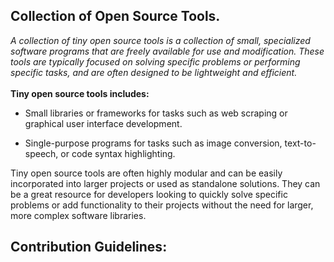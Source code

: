 ## Collection of <b> Open Source</b> Tools.

<i>A collection of tiny open source tools is a collection of small, specialized software programs that are freely available for use and modification. These tools are typically focused on solving specific problems or performing specific tasks, and are often designed to be lightweight and efficient.
</i>
<br>
<br>
<b>Tiny open source tools includes: </b>


- Small libraries or frameworks for tasks such as web scraping or graphical user interface development.
  
- Single-purpose programs for tasks such as image conversion, text-to-speech, or code syntax highlighting.
  
Tiny open source tools are often highly modular and can be easily incorporated into larger projects or used as standalone solutions. They can be a great resource for developers looking to quickly solve specific problems or add functionality to their projects without the need for larger, more complex software libraries.

## Contribution Guidelines:


